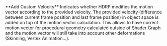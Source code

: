 <tr>
<td>**Add Custom Velocity**</td>
<td>Indicates whether HDRP modifies the motion vector according to the provided velocity. The provided velocity (difference between current frame position and last frame position) in object space is added on top of the motion vector calculation. This allows to have correct motion vector for procedural geometry calculated outside of Shader Graph and the motion vector will still take into account other deformations (Skinning, Vertex Animation...).</td>
</tr>
